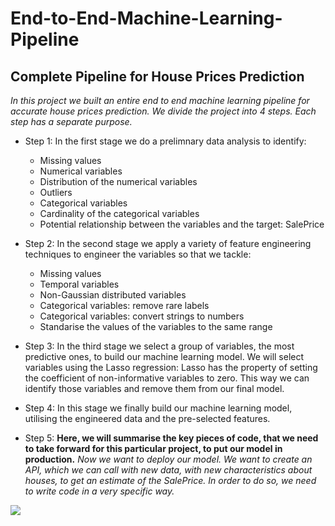 # End-to-End-Machine-Learning-Pipeline #

## Complete Pipeline for House Prices Prediction ##

_In this project we built an entire end to end machine learning pipeline for accurate house prices prediction. We divide the project into 4 steps. Each step has a separate purpose._

* Step 1: In the first stage we do a prelimnary data analysis to identify:
  * Missing values
  * Numerical variables
  * Distribution of the numerical variables
  * Outliers
  * Categorical variables
  * Cardinality of the categorical variables
  * Potential relationship between the variables and the target: SalePrice
  
* Step 2: In the second stage we apply a variety of feature engineering techniques to engineer the variables so that we tackle:
   * Missing values
   * Temporal variables
   * Non-Gaussian distributed variables
   * Categorical variables: remove rare labels
   * Categorical variables: convert strings to numbers
   * Standarise the values of the variables to the same range
   
* Step 3: In the third stage we select a group of variables, the most predictive ones, to build our machine learning model. We will select variables using the Lasso regression: Lasso has the property of setting the coefficient of non-informative variables to zero. This way we can identify those variables and remove them from our final model.
 
* Step 4: In this stage we finally build our machine learning model, utilising the engineered data and the pre-selected features.

* Step 5: **Here, we will summarise the key pieces of code, that we need to take forward for this particular project, to put our model in production.**
_Now we want to deploy our model. We want to create an API, which we can call with new data, with new characteristics about houses, to get an estimate of the SalePrice. In order to do so, we need to write code in a very specific way._

<img src="images/Machine-Learning-Pipeline-Production.PNG">
   
   
 
